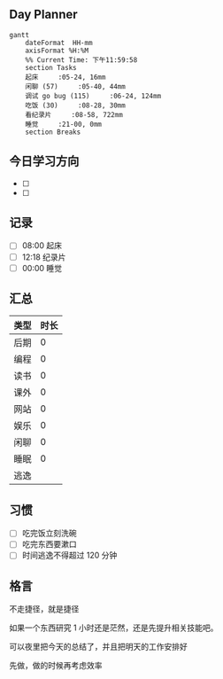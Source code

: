 ## Day Planner
```mermaid
gantt
    dateFormat  HH-mm
    axisFormat %H:%M
    %% Current Time: 下午11:59:58
    section Tasks
    起床     :05-24, 16mm
    闲聊 (57)     :05-40, 44mm
    调试 go bug (115)     :06-24, 124mm
    吃饭 (30)     :08-28, 30mm
    看纪录片     :08-58, 722mm
    睡觉     :21-00, 0mm
    section Breaks

```

## 今日学习方向
- [ ] 
- [ ] 




## 记录

- [ ] 08:00 起床
- [ ] 12:18 纪录片
- [ ] 00:00 睡觉

## 汇总

| 类型 | 时长 |
| ---- | ---- |
| 后期 | 0    |
| 编程 | 0    |
| 读书 | 0    |
| 课外 | 0    |
| 网站 | 0    |
| 娱乐 | 0    |
| 闲聊 | 0    |
| 睡眠 | 0    |
| 逃逸 |      |

## 习惯
- [ ] 吃完饭立刻洗碗
- [ ] 吃完东西要漱口
- [ ] 时间逃逸不得超过 120 分钟

## 格言
不走捷径，就是捷径

如果一个东西研究 1 小时还是茫然，还是先提升相关技能吧。

可以夜里把今天的总结了，并且把明天的工作安排好

先做，做的时候再考虑效率